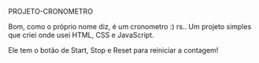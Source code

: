 PROJETO-CRONOMETRO

Bom, como o próprio nome diz, é um cronometro :) rs.. Um projeto simples que criei onde usei HTML, CSS e JavaScript. 

Ele tem o botão de Start, Stop e Reset para reiniciar a contagem!

